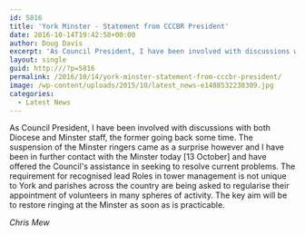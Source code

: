 ```yaml
---
id: 5816
title: 'York Minster - Statement from CCCBR President'
date: 2016-10-14T19:42:58+00:00
author: Doug Davis
excerpt: 'As Council President, I have been involved with discussions with both Diocese and Minster staff <a href="http://cccbr.org.uk/2016/10/14/york-minster-statement-from-cccbr-president/">[...]</a>'
layout: single
guid: http:///?p=5816
permalink: /2016/10/14/york-minster-statement-from-cccbr-president/
image: /wp-content/uploads/2015/10/latest_news-e1488532238309.jpg
categories:
  - Latest News
---
```

As Council President, I have been involved with discussions with both Diocese and Minster staff, the former going back some time. The suspension of the Minster ringers came as a surprise however and I have been in further contact with the Minster today [13 October] and have offered the Council&apos;s assistance in seeking to resolve current problems. The requirement for recognised lead Roles in tower management is not unique to York and parishes across the country are being asked to regularise their appointment of volunteers in many spheres of activity. The key aim will be to restore ringing at the Minster as soon as is practicable.

_Chris Mew_
